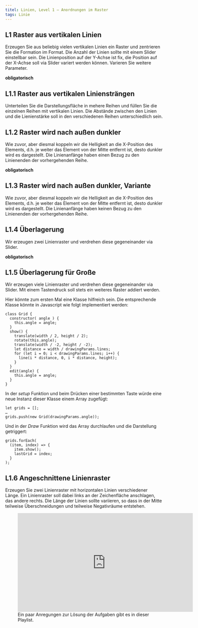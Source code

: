 ```yaml
---
titel: Linien, Level 1 – Anordnungen im Raster
tags: Linie
---
```


## L1 Raster aus vertikalen Linien
Erzeugen Sie aus beliebig vielen vertikalen Linien ein Raster und zentrieren Sie die Formation im Format. Die Anzahl der Linien sollte mit einem Slider einstellbar sein. Die Linienposition auf der Y-Achse ist fix, die Position auf der X-Achse soll via Slider variert werden können. Varieren Sie weitere Parameter.

**obligatorisch**

## L1.1 Raster aus vertikalen Liniensträngen
Unterteilen Sie die Darstellungsfläche in mehere Reihen und füllen Sie die einzelnen Reihen mit vertikalen Linien. Die Abstände zwischen den Linien und die Lienienstärke soll in den verschiedenen Reihen unterschiedlich sein.

## L1.2 Raster wird nach außen dunkler
Wie zuvor, aber diesmal koppeln wir die Helligkeit an die X-Position des Elements, d.h. je weiter das Element von der Mitte entfernt ist, desto dunkler wird es dargestellt. Die Linienanfänge haben einen Bezug zu den Linienenden der vorhergehenden Reihe.

**obligatorisch**

## L1.3 Raster wird nach außen dunkler, Variante
Wie zuvor, aber diesmal koppeln wir die Helligkeit an die X-Position des Elements, d.h. je weiter das Element von der Mitte entfernt ist, desto dunkler wird es dargestellt. Die Linienanfänge haben keinen Bezug zu den Linienenden der vorhergehenden Reihe.

## L1.4 Überlagerung
Wir erzeugen zwei Linienraster und verdrehen diese gegeneinander via Slider.

**obligatorisch**

## L1.5 Überlagerung für Große
Wir erzeugen viele Linienraster und verdrehen diese gegeneinander via Slider. Mit einem Tastendruck soll stets ein weiteres Raster addiert werden.

Hier könnte zum ersten Mal eine Klasse hilfreich sein. Die entsprechende Klasse könnte in Javascript wie folgt implementiert werden:

```
class Grid {
  constructor( angle ) { 
    this.angle = angle;
  }
  show() { 
    translate(width / 2, height / 2);
    rotate(this.angle);
    translate(width / -2, height / -2);
    let distance = width / drawingParams.lines;
    for (let i = 0; i < drawingParams.lines; i++) { 
      line(i * distance, 0, i * distance, height);
    }
  }
  edit(angle) { 
    this.angle = angle;
  }
}
```

In der *setup* Funktion und beim Drücken einer bestimmten Taste würde eine neue Instanz dieser Klasse einem Array zugefügt:

```
let grids = [];
…
grids.push(new Grid(drawingParams.angle)); 
```

Und in der *Draw* Funktion wird das Array durchlaufen und die Darstellung getriggert:

```
grids.forEach(
  (item, index) => { 
    item.show();
    lastGrid = index;
  }
);
```

## L1.6 Angeschnittene Linienraster
Erzeugen Sie zwei Linienraster mit horizontalen Linien verschiedener Länge. Ein Linienraster soll dabei links an der Zeichenfläche anschlagen, das andere rechts. Die Länge der Linien sollte variieren, so dass in der Mitte teilweise Überschneidungen und teilweise Negativräume entstehen.


<figure class="video-container">
<iframe width="560" height="315" src="https://www.youtube.com/embed/videoseries?list=PLfnobFnVauQCtwXewGeTbyldxgimSfp7V" title="YouTube video player" frameborder="0" allow="accelerometer; autoplay; clipboard-write; encrypted-media; gyroscope; picture-in-picture" allowfullscreen></iframe>
<figcaption>
Ein paar Anregungen zur Lösung der Aufgaben gibt es in dieser Playlist.
</figcaption>
</figure>
